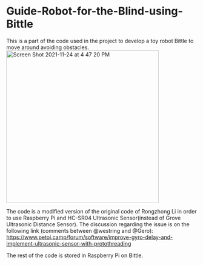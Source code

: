 # Guide-Robot-for-the-Blind-using-Bittle

This is a part of the code used in the project to develop a toy robot Bittle to move around avoiding obstacles.
<img width="402" alt="Screen Shot 2021-11-24 at 4 47 20 PM" src="https://user-images.githubusercontent.com/68358806/143280392-b889362a-0b8a-4334-9b0e-c8703f556450.png">

The code is a modified version of the original code of Rongzhong Li in order to use Raspberry Pi and HC-SR04 Ultrasonic Sensor(instead of Grove Ultrasonic Distance Sensor).
The discussion regarding the issue is on the following link (comments between @westring and @Gero):
https://www.petoi.camp/forum/software/improve-gyro-delay-and-implement-ultrasonic-sensor-with-protothreading


The rest of the code is stored in Raspberry Pi on Bittle.
